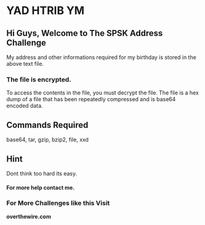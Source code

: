 # YAD HTRIB YM

## Hi Guys, Welcome to The SPSK Address Challenge

My address and other informations required for my birthday is stored in the above text file.

### The file is encrypted.

To access the contents in the file, you must decrypt the file.
The file is a hex dump of a file that has been repeatedly compressed and is base64 encoded data.

## Commands Required
base64, tar, gzip, bzip2, file, xxd

## Hint 
Dont think too hard its easy.

#### For more help contact me.

### For More Challenges like this Visit 
**overthewire.com**
